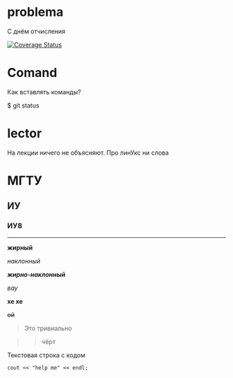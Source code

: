 # problema
С днём отчисления

[![Coverage Status](https://coveralls.io/repos/github/mkkazakova/lab05/badge.svg)](https://coveralls.io/github/mkkazakova/lab05)

# Comand
Как вставлять команды?

$ git status
# lector
На лекции ничего не объясняют. Про линУкс ни слова

# МГТУ
## ИУ
### ИУ8

___
**жирный**

*наклонный*

***жирно-наклонный***

_вау_

__хе хе__

~~ой~~

>Это тривиально

>> чёрт

Текстовая строка с кодом

```
cout << "help me" << endl;
```
